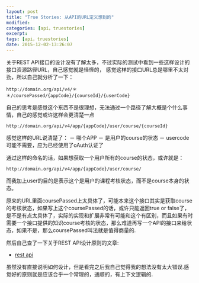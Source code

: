 ```yaml
---
layout: post
title: "True Stories: 从API的URL定义想到的"
modified:
categories: [api，truestories]
excerpt:
tags: [api，truestories]
date: 2015-12-02-13:26:07
---
```


关于REST API接口的设计没有了解太多，不过实际的测试中看到一些这样设计的接口资源路径URL，自己感觉就是怪怪的，
感觉这样的接口URL总是哪里不太对劲，所以自己就分析了一下：

```
http://domain.org/api/v4/＊＊/coursePassed/{appCode}/{courseId}/{userCode}
```

自己的思考是感觉这个东西不是很理想，无法通过一个路径了解大概是个什么事情，自己的感觉或许这样会更清楚一点

```
http://domain.org/api/v4/app/{appCode}/user/course/{courseId}
```

感觉这样的URL说清楚了：
－ 哪个APP
－ 是用户的course的状态
－ usercode可能不需要，应为已经使用了oAuth认证了

通过这样的命名的话，如果想获取一个用户所有的course的状态，或许就是：

```
http://domain.org/api/v4/app/{appCode}/user/course/
```
而我加上user的目的是表示这个是用户的课程考核状态，而不是course本身的状态。

原来的URL里面coursePassed上太具体了，可能本来这个接口其实是获取course的考核状态，如果写上这个coursePassed的话，或许只能返回true or false了，是不是有点太具体了，实际的实现和扩展非常有可能和这个有区别，而且如果有时需要一个接口提供的知识course考核的状态，那么难道再写一个API的接口来给状态，如果不是，那么coursePassed叫法就是值得商量的.

然后自己查了一下关于REST API设计原则的文章:

- [rest api](http://www.ruanyifeng.com/blog/2014/05/restful_api.html)

虽然没有直接说明如何设计，但是看完之后我自己觉得我的想法没有太大错误.感觉好的原则就是应该合乎一个常理的，通顺的，有上下文逻辑的.
